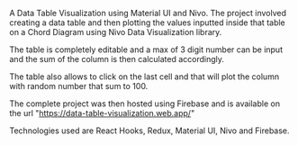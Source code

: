 A Data Table Visualization using Material UI and Nivo. The project involved creating a data table and then plotting the values inputted inside that table on a Chord Diagram using Nivo Data Visualization library.

The table is completely editable and a max of 3 digit number can be input and the sum of the column is then calculated accordingly.

The table also allows to click on the last cell and that will plot the column with random number that sum to 100.

The complete project was then hosted using Firebase and is available on the url "https://data-table-visualization.web.app/"

Technologies used are React Hooks, Redux, Material UI, Nivo and Firebase.

